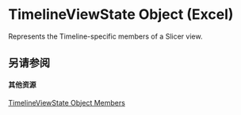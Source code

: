 
# TimelineViewState Object (Excel)

Represents the Timeline-specific members of a Slicer view.


## 另请参阅


#### 其他资源


[TimelineViewState Object Members](http://msdn.microsoft.com/library/9b780573-b467-94e8-122f-ca004522e7c4%28Office.15%29.aspx)